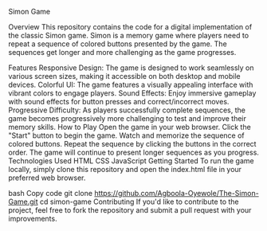 Simon Game

Overview
This repository contains the code for a digital implementation of the classic Simon game. Simon is a memory game where players need to repeat a sequence of colored buttons presented by the game. The sequences get longer and more challenging as the game progresses.

Features
Responsive Design: The game is designed to work seamlessly on various screen sizes, making it accessible on both desktop and mobile devices.
Colorful UI: The game features a visually appealing interface with vibrant colors to engage players.
Sound Effects: Enjoy immersive gameplay with sound effects for button presses and correct/incorrect moves.
Progressive Difficulty: As players successfully complete sequences, the game becomes progressively more challenging to test and improve their memory skills.
How to Play
Open the game in your web browser.
Click the "Start" button to begin the game.
Watch and memorize the sequence of colored buttons.
Repeat the sequence by clicking the buttons in the correct order.
The game will continue to present longer sequences as you progress.
Technologies Used
HTML
CSS
JavaScript
Getting Started
To run the game locally, simply clone this repository and open the index.html file in your preferred web browser.

bash
Copy code
git clone https://github.com/Agboola-Oyewole/The-Simon-Game.git
cd simon-game
Contributing
If you'd like to contribute to the project, feel free to fork the repository and submit a pull request with your improvements.
